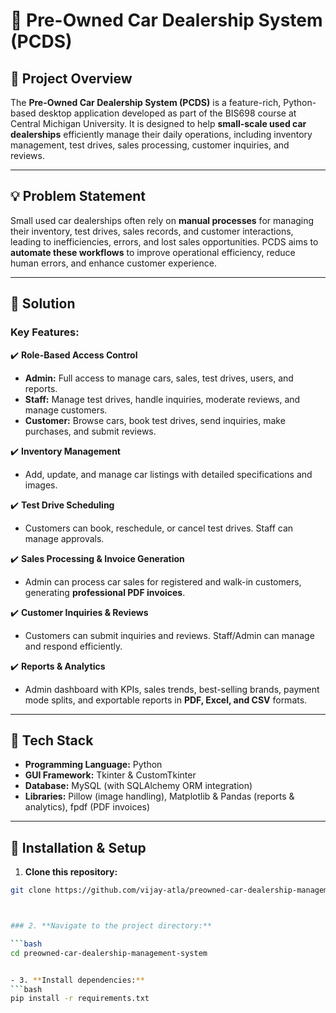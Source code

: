 # 🚗 Pre-Owned Car Dealership System (PCDS)

## 📌 Project Overview

The **Pre-Owned Car Dealership System (PCDS)** is a feature-rich, Python-based desktop application developed as part of the BIS698 course at Central Michigan University. It is designed to help **small-scale used car dealerships** efficiently manage their daily operations, including inventory management, test drives, sales processing, customer inquiries, and reviews.

---

## 💡 Problem Statement

Small used car dealerships often rely on **manual processes** for managing their inventory, test drives, sales records, and customer interactions, leading to inefficiencies, errors, and lost sales opportunities. PCDS aims to **automate these workflows** to improve operational efficiency, reduce human errors, and enhance customer experience.

---

## 🎯 Solution

### **Key Features:**

✔️ **Role-Based Access Control**
- **Admin:** Full access to manage cars, sales, test drives, users, and reports.  
- **Staff:** Manage test drives, handle inquiries, moderate reviews, and manage customers.  
- **Customer:** Browse cars, book test drives, send inquiries, make purchases, and submit reviews.

✔️ **Inventory Management**
- Add, update, and manage car listings with detailed specifications and images.

✔️ **Test Drive Scheduling**
- Customers can book, reschedule, or cancel test drives. Staff can manage approvals.

✔️ **Sales Processing & Invoice Generation**
- Admin can process car sales for registered and walk-in customers, generating **professional PDF invoices**.

✔️ **Customer Inquiries & Reviews**
- Customers can submit inquiries and reviews. Staff/Admin can manage and respond efficiently.

✔️ **Reports & Analytics**
- Admin dashboard with KPIs, sales trends, best-selling brands, payment mode splits, and exportable reports in **PDF, Excel, and CSV** formats.

---

## 🔧 Tech Stack

- **Programming Language:** Python
- **GUI Framework:** Tkinter & CustomTkinter
- **Database:** MySQL (with SQLAlchemy ORM integration)
- **Libraries:** Pillow (image handling), Matplotlib & Pandas (reports & analytics), fpdf (PDF invoices)

---

## 🚀 Installation & Setup

1. **Clone this repository:**

```bash
git clone https://github.com/vijay-atla/preowned-car-dealership-management-system.git



### 2. **Navigate to the project directory:**

```bash
cd preowned-car-dealership-management-system


- 3. **Install dependencies:**
```bash
pip install -r requirements.txt
